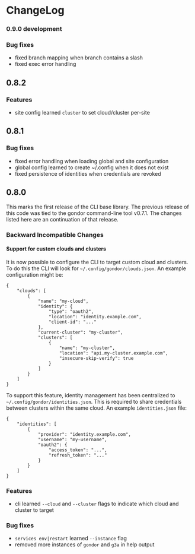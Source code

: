 # ChangeLog

### 0.9.0 development

### Bug fixes

* fixed branch mapping when branch contains a slash
* fixed exec error handling

## 0.8.2

### Features

* site config learned `cluster` to set cloud/cluster per-site

## 0.8.1

### Bug fixes

* fixed error handling when loading global and site configuration
* global config learned to create ~/.config when it does not exist
* fixed persistence of identities when credentials are revoked

## 0.8.0

This marks the first release of the CLI base library. The previous release of
this code was tied to the gondor command-line tool v0.7.1. The changes listed
here are an continuation of that release.

### Backward Incompatible Changes

#### Support for custom clouds and clusters

It is now possible to configure the CLI to target custom cloud and clusters. To do this the CLI will look for `~/.config/gondor/clouds.json`. An example configuration might be:

    {
        "clouds": [
            {
                "name": "my-cloud",
                "identity": {
                    "type": "oauth2",
                    "location": "identity.example.com",
                    "client-id": "..."
                },
                "current-cluster": "my-cluster",
                "clusters": [
                    {
                        "name": "my-cluster",
                        "location": "api.my-cluster.example.com",
                        "insecure-skip-verify": true
                    }
                ]
            }
        ]
    }

To support this feature, identity management has been centralized to
`~/.config/gondor/identities.json`. This is required to share credentials
between clusters within the same cloud. An example `identities.json` file:

    {
        "identities": [
            {
                "provider": "identity.example.com",
                "username": "my-username",
                "oauth2": {
                    "access_token": "...",
                    "refresh_token": "..."
                }
            }
        ]
    }

### Features

* cli learned `--cloud` and `--cluster` flags to indicate which cloud and cluster to target

### Bug fixes

* `services env|restart` learned `--instance` flag
* removed more instances of `gondor` and `g3a` in help output
